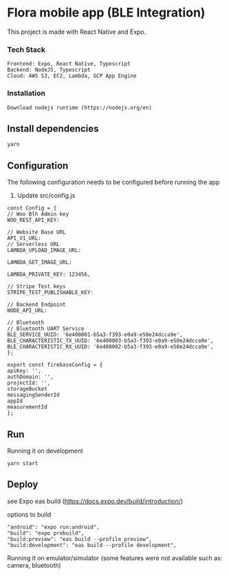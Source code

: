 # Flora mobile app (BLE Integration)

This project is made with React Native and Expo.

### Tech Stack

```
Frontend: Expo, React Native, Typescript
Backend: NodeJS, Typescript
Cloud: AWS S3, EC2, Lambda, GCP App Engine
```

### Installation

```
Download nodejs runtime (https://nodejs.org/en)

```

## Install dependencies

```
yarn
```

## Configuration

The following configuration needs to be configured before running the app

1. Update src/config.js

```
const Config = {
// Woo Blh Admin key
WOO_REST_API_KEY:

// Website Base URL
API_V1_URL:
// Serverless URL
LAMBDA_UPLOAD_IMAGE_URL:

LAMBDA_GET_IMAGE_URL:

LAMBDA_PRIVATE_KEY: 123456,

// Stripe Test keys
STRIPE_TEST_PUBLISHABLE_KEY:

// Backend Endpoint
NODE_API_URL:

// Bluetooth
// Bluetooth UART Service
BLE_SERVICE_UUID: '6e400001-b5a3-f393-e0a9-e50e24dcca9e',
BLE_CHARACTERISTIC_TX_UUID: '6e400003-b5a3-f393-e0a9-e50e24dcca9e',
BLE_CHARACTERISTIC_RX_UUID: '6e400002-b5a3-f393-e0a9-e50e24dcca9e',
};

export const firebaseConfig = {
apiKey: '',
authDomain: '',
projectId: '',
storageBucket
messagingSenderId
appId
measurementId
};
```

## Run

Running it on development

```
yarn start
```

## Deploy

see Expo eas build (https://docs.expo.dev/build/introduction/)

options to build

```
"android": "expo run:android",
"build": "expo prebuild",
"build:preview": "eas build --profile preview",
"build:development": "eas build --profile development",
```

Running it on emulator/simulator (some features were not available such as: camera, bluetooth)
